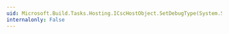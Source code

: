 ```yaml
---
uid: Microsoft.Build.Tasks.Hosting.ICscHostObject.SetDebugType(System.String)
internalonly: False
---
```

